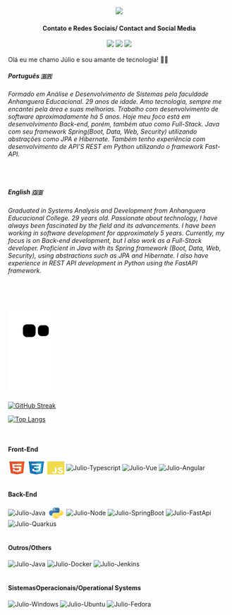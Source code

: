 <div id="header" align="center">
  <img src="https://github.com/BielHaard/fotos/blob/main/BB317165-BD1C-41C8-A7BB-904F1A6FAA4B.jpg" width="200"/>
</div>
<div  align="center"> 
  <h4>Contato e Redes Sociais/ Contact and Social Media</h4>
   <a href="https://www.instagram.com/juliao.garcia" target="_blank"><img src="https://img.shields.io/badge/-Instagram-%23E4405F?style=for-the-badge&logo=instagram&logoColor=white" target="_blank"></a>
   <a href = "mailto:julio.garcia.profissional@gmail.com"><img src="https://img.shields.io/badge/-Gmail-%23333?style=for-the-badge&logo=gmail&logoColor=white" target="_blank"></a>
   <a href="https://www.linkedin.com/in/j%C3%BAlio-gabriel-garcia-588761196/" target="_blank"><img src="https://img.shields.io/badge/-LinkedIn-%230077B5?style=for-the-badge&logo=linkedin&logoColor=white" target="_blank"></a> 
</div>
</div>
<br>
    Olá eu me chamo Júlio e sou amante de tecnologia! 👩‍💻
<h5>Português 🇧🇷</h5>
<h6>
Formado em Análise e Desenvolvimento de Sistemas pela faculdade Anhanguera Educacional.
29 anos de idade.
Amo tecnologia, sempre me encantei pela área e suas melhorias.
Trabalho com desenvolvimento de software aproximadamente há 5 anos.
Hoje meu foco está em desenvolvimento Back-end, porém, também atuo como Full-Stack.
Java com seu framework Spring(Boot, Data, Web, Security) utilizando abstrações como JPA e Hibernate. 
Também tenho experiência com desenvolvimento de API'S REST em Python utilizando o framework Fast-API.
</h6>

<br> 
<h5>English 🇬🇧</h5>
<h6> 
  Graduated in Systems Analysis and Development from Anhanguera Educacional College.
29 years old.
Passionate about technology, I have always been fascinated by the field and its advancements.
I have been working in software development for approximately 5 years.
Currently, my focus is on Back-end development, but I also work as a Full-Stack developer.
Proficient in Java with its Spring framework (Boot, Data, Web, Security), using abstractions such as JPA and Hibernate.
I also have experience in REST API development in Python using the FastAPI framework.
</h6>
<br>

 <br>
 
![Snake animation](https://github.com/BielHaard/BielHaard/blob/output/github-contribution-grid-snake.svg)

[![GitHub Streak](http://github-readme-streak-stats.herokuapp.com?user=BielHaard&theme=dracula)](https://git.io/streak-stats)

[![Top Langs](https://github-readme-stats.vercel.app/api/top-langs/?username=BielHaard&layout=compact&theme=dracula)](https://github.com/anuraghazra/github-readme-stats)

<div style="display: inline_block">
   <br>
   <h4>Front-End</h4>
   <img align="center" alt="Julio-HTML" height="30" width="40" src="https://raw.githubusercontent.com/devicons/devicon/master/icons/html5/html5-original.svg">
   <img align="center" alt="Julio-CSS" height="30" width="40" src="https://raw.githubusercontent.com/devicons/devicon/master/icons/css3/css3-original.svg">
   <img align="center" alt="Julio-js" height="30" width="40" src="https://raw.githubusercontent.com/devicons/devicon/master/icons/javascript/javascript-plain.svg">
   <img align="center" alt="Julio-Typescript" height="30" width="40" src="https://cdn.jsdelivr.net/gh/devicons/devicon/icons/typescript/typescript-original.svg">
   <img align="center" alt="Julio-Vue" height="30" width="40" src="https://cdn.jsdelivr.net/gh/devicons/devicon/icons/vuejs/vuejs-original.svg">
   <img align="center" alt="Julio-Angular" height="30" width="40" src="https://cdn.jsdelivr.net/gh/devicons/devicon/icons/angularjs/angularjs-original.svg">
</div>
<div style="display: inline_block">
   <br>
   <h4>Back-End</h4>
   <img align="center" alt="Julio-Java" height="30" width="40" src="https://cdn.jsdelivr.net/gh/devicons/devicon/icons/java/java-original.svg">
   <img align="center" alt="Julio-Python" height="30" width="40" src="https://raw.githubusercontent.com/devicons/devicon/master/icons/python/python-original.svg">
   <img align="center" alt="Julio-Node" height="30" width="40" src="https://cdn.jsdelivr.net/gh/devicons/devicon/icons/nodejs/nodejs-original.svg">
   <img align="center" alt="Julio-SpringBoot" height="30" width="40" src="https://cdn.jsdelivr.net/gh/devicons/devicon/icons/spring/spring-original.svg">
   <img align="center" alt="Julio-FastApi" height="30" width="40" src="https://cdn.jsdelivr.net/gh/devicons/devicon/icons/fastapi/fastapi-original.svg">
   <img align="center" alt="Julio-Quarkus" height="30" width="40" src="https://cdn.jsdelivr.net/gh/devicons/devicon@latest/icons/quarkus/quarkus-original.svg">
</div>
<div style="display: inline_block">
   <br>
   <h4>Outros/Others</h4>
   <img align="center" alt="Julio-Java" height="30" width="40" src="https://cdn.jsdelivr.net/gh/devicons/devicon/icons/azure/azure-original.svg" />
   <img align="center" alt="Julio-Docker" height="50" width="60" src="https://cdn.jsdelivr.net/gh/devicons/devicon/icons/docker/docker-original.svg">
   <img align="center" alt="Julio-Jenkins" height="30" width="40" src="https://cdn.jsdelivr.net/gh/devicons/devicon/icons/jenkins/jenkins-original.svg">
   <i class="devicon-apachekafka-original"></i>
</div>
<div style="display: inline_block">
   <br>
   <h4>SistemasOperacionais/Operational Systems</h4>
   <img align="center" alt="Julio-Windows" height="30" width="40" src="https://cdn.jsdelivr.net/gh/devicons/devicon/icons/windows8/windows8-original.svg" />
   <img align="center" alt="Julio-Ubuntu" height="30" width="40" src="https://cdn.jsdelivr.net/gh/devicons/devicon/icons/ubuntu/ubuntu-plain.svg">
   <img align="center" alt="Julio-Fedora" height="30" width="40" src="https://cdn.jsdelivr.net/gh/devicons/devicon/icons/fedora/fedora-original.svg">
</div>
<br>

